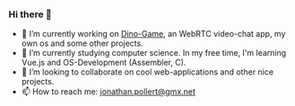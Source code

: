 ### Hi there 👋

- 🔭 I’m currently working on [Dino-Game](https://github.com/jnt0r/dino-game), an WebRTC video-chat app, my own os and some other projects.
- 🌱 I’m currently studying computer science. In my free time, I'm learning Vue.js and OS-Development (Assembler, C).
- 👯 I’m looking to collaborate on cool web-applications and other nice projects.
- 📫 How to reach me: [jonathan.pollert@gmx.net](mailto:jonathan.pollert@gmx.net)
<!-- - 🤔 I’m looking for help with ...
- 💬 Ask me about ...

- 😄 Pronouns: ...
- ⚡ Fun fact: ...
-->
